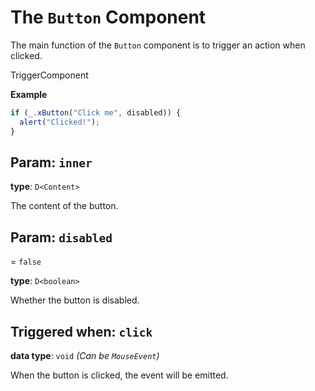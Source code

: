 <script setup>
import Kind from "helpers/kind.vue";
import Optional from "helpers/optional.vue";
</script>

# The `Button` Component

The main function of the `Button` component is to trigger an action when clicked.

<Kind>TriggerComponent</Kind>

**Example**

```ts
if (_.xButton("Click me", disabled)) {
  alert("Clicked!");
}
```

## Param: `inner`

**type**: `D<Content>`

The content of the button.

## Param: `disabled`

<Optional/> = `false`

**type**: `D<boolean>`

Whether the button is disabled.

## Triggered when: `click`

**data type**: `void` _(Can be `MouseEvent`)_

When the button is clicked, the event will be emitted.
